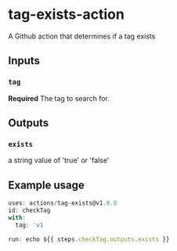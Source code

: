 # tag-exists-action
A Github action that determines if a tag exists

## Inputs

### `tag`

**Required** The tag to search for.

## Outputs

### `exists`

a string value of 'true' or 'false'

## Example usage

```js
uses: actions/tag-exists@v1.0.0
id: checkTag
with:
  tag: 'v1

run: echo ${{ steps.checkTag.outputs.exists }}
```